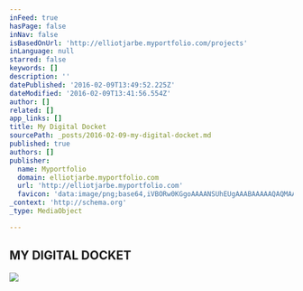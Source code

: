```yaml
---
inFeed: true
hasPage: false
inNav: false
isBasedOnUrl: 'http://elliotjarbe.myportfolio.com/projects'
inLanguage: null
starred: false
keywords: []
description: ''
datePublished: '2016-02-09T13:49:52.225Z'
dateModified: '2016-02-09T13:41:56.554Z'
author: []
related: []
app_links: []
title: My Digital Docket
sourcePath: _posts/2016-02-09-my-digital-docket.md
published: true
authors: []
publisher:
  name: Myportfolio
  domain: elliotjarbe.myportfolio.com
  url: 'http://elliotjarbe.myportfolio.com'
  favicon: 'data:image/png;base64,iVBORw0KGgoAAAANSUhEUgAAABAAAAAQAQMAAAAlPW0iAAAABGdBTUEAALGPC/xhBQAAAAFzUkdCAK7OHOkAAAADUExURUxpcU3H2DoAAAABdFJOUwBA5thmAAAADElEQVQI12NgIA0AAAAwAAHHqoWOAAAAAElFTkSuQmCC'
_context: 'http://schema.org'
_type: MediaObject

---
```

<article style=""><h1>MY DIGITAL DOCKET</h1><img src="https://s3-us-west-2.amazonaws.com/the-grid-img/p/5d9ac2e55c43a42ca97a5609cad2120b94193e89.jpg" /></article>